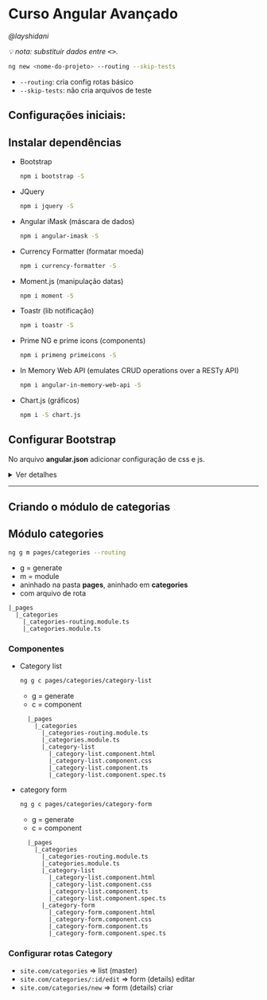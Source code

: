 # Curso Angular Avançado
*@layshidani*

*:bulb: nota: substituir dados entre <kbd><></kbd>.*


```bash
ng new <nome-do-projeto> --routing --skip-tests
```

* `--routing`: cria config rotas básico
* `--skip-tests`: não cria arquivos de teste

## Configurações iniciais:
## Instalar dependências

* Bootstrap
  ```bash
  npm i bootstrap -S
  ```
* JQuery
  ```bash
  npm i jquery -S
  ```
* Angular iMask (máscara de dados)
  ```bash
  npm i angular-imask -S
  ```
* Currency Formatter (formatar moeda)
  ```bash
  npm i currency-formatter -S
  ```
* Moment.js (manipulação datas)
  ```bash
  npm i moment -S
  ```
* Toastr (lib notificação)
  ```bash
  npm i toastr -S
  ```
* Prime NG e prime icons (components)
  ```bash
  npm i primeng primeicons -S
  ```
* In Memory Web API (emulates CRUD operations over a RESTy API)
  ```bash
  npm i angular-in-memory-web-api -S
  ```
* Chart.js (gráficos)
  ```bash
  npm i -S chart.js
  ```

## Configurar Bootstrap

No arquivo **angular.json** adicionar configuração de css e js.

<details>
angular.json:

<summary>Ver detalhes</summary>

```json
{
  "$schema": "./node_modules/@angular/cli/lib/config/schema.json",
  "version": 1,
  "newProjectRoot": "projects",
  "projects": {
    "finansys": {
      "root": "",
      "sourceRoot": "src",
      "projectType": "application",
      "prefix": "app",
      "schematics": {
        "@schematics/angular:class": {
          "spec": false
        },
        "@schematics/angular:component": {
          "spec": false
        },
        "@schematics/angular:directive": {
          "spec": false
        },
        "@schematics/angular:guard": {
          "spec": false
        },
        "@schematics/angular:module": {
          "spec": false
        },
        "@schematics/angular:pipe": {
          "spec": false
        },
        "@schematics/angular:service": {
          "spec": false
        }
      },
      "architect": {
        "build": {
          "builder": "@angular-devkit/build-angular:browser",
          "options": {
            "outputPath": "dist/finansys",
            "index": "src/index.html",
            "main": "src/main.ts",
            "polyfills": "src/polyfills.ts",
            "tsConfig": "src/tsconfig.app.json",
            "assets": [
              "src/favicon.ico",
              "src/assets"
            ],
            "styles": [
              "src/styles.css",
              // add config
              "node_modules/bootstrap/dist/css/bootstrap.min.css",
              "node_modules/toastr/build/toastr.min.css",
              "node_modules/primeicons/primeicons.css",
              "node_modules/primeng/resources/themes/nova-light/theme.css",
              "node_modules/primeng/resources/primeng.min.css"
            ],
            "scripts": [
              // add config
              "node_modules/jquery/dist/jquery.min.js",
              "node_modules/bootstrap/dist/js/bootstrap.min.js",
              "node_modules/chart.js/dist/Chart.bundle.js"
            ]
          },
          "configurations": {
            "production": {
              "fileReplacements": [
                {
                  "replace": "src/environments/environment.ts",
                  "with": "src/environments/environment.prod.ts"
                }
              ],
              "optimization": true,
              "outputHashing": "all",
              "sourceMap": false,
              "extractCss": true,
              "namedChunks": false,
              "aot": true,
              "extractLicenses": true,
              "vendorChunk": false,
              "buildOptimizer": true,
              "budgets": [
                {
                  "type": "initial",
                  "maximumWarning": "2mb",
                  "maximumError": "5mb"
                }
              ]
            }
          }
        },
        "serve": {
          "builder": "@angular-devkit/build-angular:dev-server",
          "options": {
            "browserTarget": "finansys:build"
          },
          "configurations": {
            "production": {
              "browserTarget": "finansys:build:production"
            }
          }
        },
        "extract-i18n": {
          "builder": "@angular-devkit/build-angular:extract-i18n",
          "options": {
            "browserTarget": "finansys:build"
          }
        },
        "test": {
          "builder": "@angular-devkit/build-angular:karma",
          "options": {
            "main": "src/test.ts",
            "polyfills": "src/polyfills.ts",
            "tsConfig": "src/tsconfig.spec.json",
            "karmaConfig": "src/karma.conf.js",
            "styles": [
              "src/styles.css"
            ],
            "scripts": [],
            "assets": [
              "src/favicon.ico",
              "src/assets"
            ]
          }
        },
        "lint": {
          "builder": "@angular-devkit/build-angular:tslint",
          "options": {
            "tsConfig": [
              "src/tsconfig.app.json",
              "src/tsconfig.spec.json"
            ],
            "exclude": [
              "**/node_modules/**"
            ]
          }
        }
      }
    },
    "finansys-e2e": {
      "root": "e2e/",
      "projectType": "application",
      "prefix": "",
      "architect": {
        "e2e": {
          "builder": "@angular-devkit/build-angular:protractor",
          "options": {
            "protractorConfig": "e2e/protractor.conf.js",
            "devServerTarget": "finansys:serve"
          },
          "configurations": {
            "production": {
              "devServerTarget": "finansys:serve:production"
            }
          }
        },
        "lint": {
          "builder": "@angular-devkit/build-angular:tslint",
          "options": {
            "tsConfig": "e2e/tsconfig.e2e.json",
            "exclude": [
              "**/node_modules/**"
            ]
          }
        }
      }
    }
  },
  "defaultProject": "finansys"
}
```
</details>

---

## Criando o módulo de categorias

## Módulo categories

```bash
ng g m pages/categories --routing
```

* g = generate
* m = module
* aninhado na pasta **pages**, aninhado em **categories**
* com arquivo de rota

```
|_pages
  |_categories
    |_categories-routing.module.ts
    |_categories.module.ts
```

### Componentes

* Category list

  ```bash
  ng g c pages/categories/category-list
  ```

  * g = generate
  * c = component

  ```
    |_pages
      |_categories
        |_categories-routing.module.ts
        |_categories.module.ts
        |_category-list
          |_category-list.component.html
          |_category-list.component.css
          |_category-list.component.ts
          |_category-list.component.spec.ts

  ```

* category form
  ```bash
  ng g c pages/categories/category-form
  ```

  * g = generate
  * c = component

  ```
    |_pages
      |_categories
        |_categories-routing.module.ts
        |_categories.module.ts
        |_category-list
          |_category-list.component.html
          |_category-list.component.css
          |_category-list.component.ts
          |_category-list.component.spec.ts
        |_category-form
          |_category-form.component.html
          |_category-form.component.css
          |_category-form.component.ts
          |_category-form.component.spec.ts

  ```

### Configurar rotas Category

- `site.com/categories` => list (master)
- `site.com/categories/:id/edit` => form (details) editar
- `site.com/categories/new` => form (details) criar
